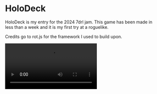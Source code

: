 HoloDeck
========

HoloDeck is my entry for the 2024 7drl jam.
This game has been made in less than a week and it is my first try at a roguelike.

Credits go to rot.js for the framework I used to build upon.

<video controls src="screenshots/holodeck-0.1.0.mp4" title="HoloDeck"></video>
